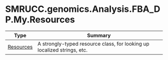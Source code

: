 ﻿
# SMRUCC.genomics.Analysis.FBA_DP.My.Resources

|Type|Summary|
|----|-------|
|[Resources](./Resources.md)|A strongly-typed resource class, for looking up localized strings, etc.|

